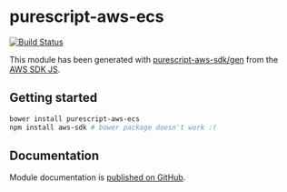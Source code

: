 # purescript-aws-ecs

[![Build Status](https://app.wercker.com/status/5909b9e96d1080804b17a28f72f87b6b/s/master)](https://app.wercker.com/project/byKey/5909b9e96d1080804b17a28f72f87b6b)

This module has been generated with [purescript-aws-sdk/gen](https://github.com/purescript-aws-sdk/gen) from the [AWS SDK JS](https://github.com/aws/aws-sdk-js).

## Getting started

```sh
bower install purescript-aws-ecs
npm install aws-sdk # bower package doesn't work :(
```

## Documentation

Module documentation is [published on GitHub](https://github.com/purescript-aws-sdk/purescript-aws-ecs/tree/master/docs).
